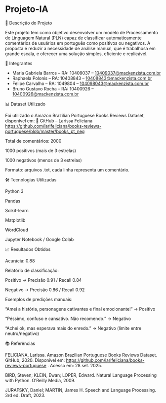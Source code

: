 # Projeto-IA

📌 Descrição do Projeto

Este projeto tem como objetivo desenvolver um modelo de Processamento de Linguagem Natural (PLN) capaz de classificar automaticamente comentários de usuários em português como positivos ou negativos.
A proposta é reduzir a necessidade de análise manual, que é trabalhosa em grande escala, e oferecer uma solução simples, eficiente e replicável.

👥 Integrantes

- Maria Gabriela Barros – RA: 10409037 – 10409037@mackenzista.com.br
- Raphaela Polonis – RA: 10408843 – 10408843@mackenzista.com.br
- Felipe Carvalho – RA: 1049804 – 104098043@mackenzista.com.br
- Bruno Gustavo Rocha – RA: 10400926 – 10400926@mackenzista.com.br


📊 Dataset Utilizado

Foi utilizado o Amazon Brazilian Portuguese Books Reviews Dataset, disponível em:
🔗 GitHub – Larissa Feliciana https://github.com/larifeliciana/books-reviews-portuguese/blob/master/books_pt_neg

Total de comentários: 2000

1000 positivos (mais de 3 estrelas)

1000 negativos (menos de 3 estrelas)

Formato: arquivos .txt, cada linha representa um comentário.

🛠️ Tecnologias Utilizadas

Python 3

Pandas

Scikit-learn

Matplotlib

WordCloud

Jupyter Notebook / Google Colab

📈 Resultados Obtidos

Acurácia: 0.88

Relatório de classificação:

Positivo → Precisão 0.91 / Recall 0.84

Negativo → Precisão 0.86 / Recall 0.92

Exemplos de predições manuais:

“Amei a história, personagens cativantes e final emocionante!” → Positivo

“Péssimo, confuso e cansativo. Não recomendo.” → Negativo

“Achei ok, mas esperava mais do enredo.” → Negativo (limite entre neutro/negativo)



📚 Referências

FELICIANA, Larissa. Amazon Brazilian Portuguese Books Reviews Dataset. GitHub, 2020. Disponível em: https://github.com/larifeliciana/books-reviews-portuguese
. Acesso em: 28 set. 2025.

BIRD, Steven; KLEIN, Ewan; LOPER, Edward. Natural Language Processing with Python. O’Reilly Media, 2009.

JURAFSKY, Daniel; MARTIN, James H. Speech and Language Processing. 3rd ed. Draft, 2023.
